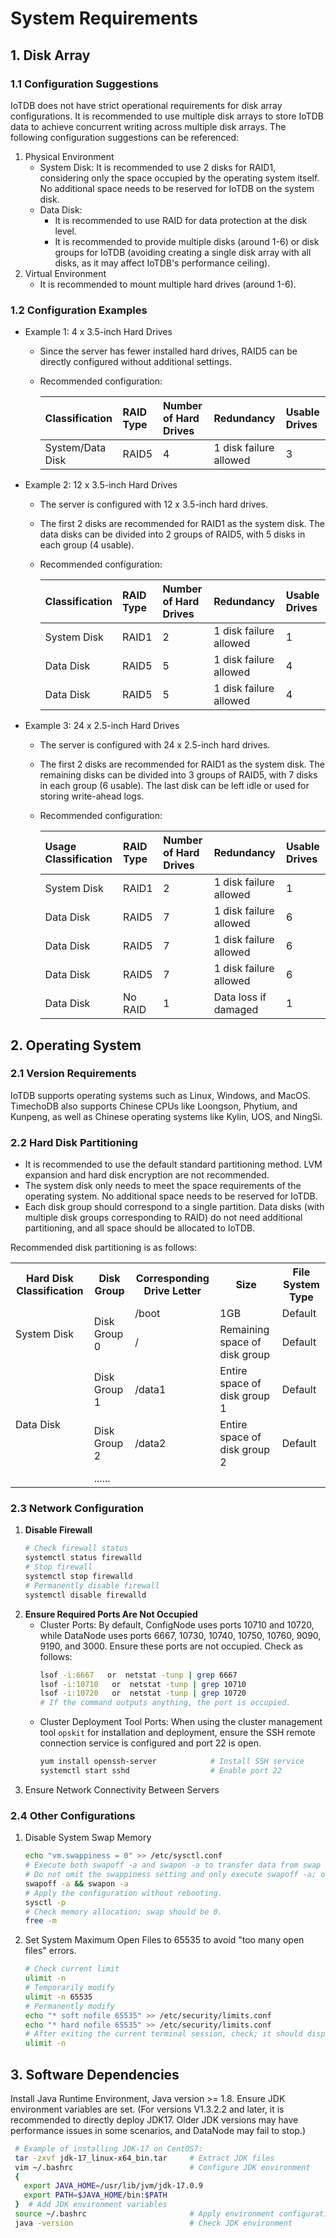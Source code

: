 <!--

    Licensed to the Apache Software Foundation (ASF) under one
    or more contributor license agreements.  See the NOTICE file
    distributed with this work for additional information
    regarding copyright ownership.  The ASF licenses this file
    to you under the Apache License, Version 2.0 (the
    "License"); you may not use this file except in compliance
    with the License.  You may obtain a copy of the License at
    
        http://www.apache.org/licenses/LICENSE-2.0
    
    Unless required by applicable law or agreed to in writing,
    software distributed under the License is distributed on an
    "AS IS" BASIS, WITHOUT WARRANTIES OR CONDITIONS OF ANY
    KIND, either express or implied.  See the License for the
    specific language governing permissions and limitations
    under the License.

-->
# System Requirements

## 1. Disk Array

### 1.1 Configuration Suggestions

IoTDB does not have strict operational requirements for disk array configurations. It is recommended to use multiple disk arrays to store IoTDB data to achieve concurrent writing across multiple disk arrays. The following configuration suggestions can be referenced:

1. Physical Environment
   - System Disk: It is recommended to use 2 disks for RAID1, considering only the space occupied by the operating system itself. No additional space needs to be reserved for IoTDB on the system disk.
   - Data Disk:
      - It is recommended to use RAID for data protection at the disk level.
      - It is recommended to provide multiple disks (around 1-6) or disk groups for IoTDB (avoiding creating a single disk array with all disks, as it may affect IoTDB's performance ceiling).
2. Virtual Environment
   - It is recommended to mount multiple hard drives (around 1-6).

### 1.2 Configuration Examples

- Example 1: 4 x 3.5-inch Hard Drives

  - Since the server has fewer installed hard drives, RAID5 can be directly configured without additional settings.

  - Recommended configuration:

     | Classification   | RAID Type | Number of Hard Drives | Redundancy             | Usable Drives |
      | :--------------- | :-------- | :-------------------- | :--------------------- | :------------ |
      | System/Data Disk | RAID5     | 4                     | 1 disk failure allowed | 3             |

- Example 2: 12 x 3.5-inch Hard Drives

  - The server is configured with 12 x 3.5-inch hard drives.

  - The first 2 disks are recommended for RAID1 as the system disk. The data disks can be divided into 2 groups of RAID5, with 5 disks in each group (4 usable).

  - Recommended configuration:

    | Classification | RAID Type | Number of Hard Drives | Redundancy             | Usable Drives |
      | :------------- | :-------- | :-------------------- | :--------------------- | :------------ |
      | System Disk    | RAID1     | 2                     | 1 disk failure allowed | 1             |
      | Data Disk      | RAID5     | 5                     | 1 disk failure allowed | 4             |
      | Data Disk      | RAID5     | 5                     | 1 disk failure allowed | 4             |

- Example 3: 24 x 2.5-inch Hard Drives

  - The server is configured with 24 x 2.5-inch hard drives.

  - The first 2 disks are recommended for RAID1 as the system disk. The remaining disks can be divided into 3 groups of RAID5, with 7 disks in each group (6 usable). The last disk can be left idle or used for storing write-ahead logs.

  - Recommended configuration:

     | Usage Classification | RAID Type | Number of Hard Drives | Redundancy             | Usable Drives |
      | :------------------- | :-------- | :-------------------- | :--------------------- | :------------ |
      | System Disk          | RAID1     | 2                     | 1 disk failure allowed | 1             |
      | Data Disk            | RAID5     | 7                     | 1 disk failure allowed | 6             |
      | Data Disk            | RAID5     | 7                     | 1 disk failure allowed | 6             |
      | Data Disk            | RAID5     | 7                     | 1 disk failure allowed | 6             |
      | Data Disk            | No RAID   | 1                     | Data loss if damaged   | 1             |

## 2. Operating System

### 2.1 Version Requirements

IoTDB supports operating systems such as Linux, Windows, and MacOS. TimechoDB also supports Chinese CPUs like Loongson, Phytium, and Kunpeng, as well as Chinese operating systems like Kylin, UOS, and NingSi.

### 2.2 Hard Disk Partitioning

- It is recommended to use the default standard partitioning method. LVM expansion and hard disk encryption are not recommended.
- The system disk only needs to meet the space requirements of the operating system. No additional space needs to be reserved for IoTDB.
- Each disk group should correspond to a single partition. Data disks (with multiple disk groups corresponding to RAID) do not need additional partitioning, and all space should be allocated to IoTDB.

Recommended disk partitioning is as follows:

<table>
<tbody>
<tr>
        <th>Hard Disk Classification</th>
        <th>Disk Group</th>        
        <th>Corresponding Drive Letter</th>
        <th>Size</th>
        <th>File System Type</th>
    </tr>
    <tr>
        <td rowspan="2">System Disk</td>
        <td rowspan="2">Disk Group 0</td> 
        <td>/boot</td>  
        <td>1GB</td> 
        <td>Default</td> 
    </tr>
    <tr>
        <td>/</td>  
        <td>Remaining space of disk group</td> 
        <td>Default</td> 
    </tr>
    <tr>
        <td rowspan="3">Data Disk</td>
        <td>Disk Group 1</td> 
        <td>/data1</td>  
        <td>Entire space of disk group 1</td> 
        <td>Default</td> 
    </tr>
    <tr>
        <td>Disk Group 2</td> 
        <td>/data2</td>  
        <td>Entire space of disk group 2</td> 
        <td>Default</td> 
    </tr>
    <tr>
        <td colspan="4">......</td>   
    </tr>
</tbody>
</table>

### 2.3 Network Configuration

1. **Disable Firewall**
      ```Bash
      # Check firewall status
      systemctl status firewalld
      # Stop firewall
      systemctl stop firewalld
      # Permanently disable firewall
      systemctl disable firewalld
      ```
2. **Ensure Required Ports Are Not Occupied**
   - Cluster Ports: By default, ConfigNode uses ports 10710 and 10720, while DataNode uses ports 6667, 10730, 10740, 10750, 10760, 9090, 9190, and 3000. Ensure these ports are not occupied. Check as follows:
        ```Bash
        lsof -i:6667   or  netstat -tunp | grep 6667
        lsof -i:10710   or  netstat -tunp | grep 10710
        lsof -i:10720   or  netstat -tunp | grep 10720
        # If the command outputs anything, the port is occupied.
        ```
   - Cluster Deployment Tool Ports: When using the cluster management tool `opskit` for installation and deployment, ensure the SSH remote connection service is configured and port 22 is open.
        ```Bash
        yum install openssh-server            # Install SSH service
        systemctl start sshd                  # Enable port 22
        ```
3. Ensure Network Connectivity Between Servers

### 2.4 Other Configurations

1. Disable System Swap Memory
      ```Bash
      echo "vm.swappiness = 0" >> /etc/sysctl.conf
      # Execute both swapoff -a and swapon -a to transfer data from swap back to memory and clear swap data.
      # Do not omit the swappiness setting and only execute swapoff -a; otherwise, swap will automatically reopen after reboot, rendering the operation ineffective.
      swapoff -a && swapon -a
      # Apply the configuration without rebooting.
      sysctl -p
      # Check memory allocation; swap should be 0.
      free -m
      ```
2. Set System Maximum Open Files to 65535 to avoid "too many open files" errors.
      ```Bash
      # Check current limit
      ulimit -n
      # Temporarily modify
      ulimit -n 65535
      # Permanently modify
      echo "* soft nofile 65535" >> /etc/security/limits.conf
      echo "* hard nofile 65535" >> /etc/security/limits.conf
      # After exiting the current terminal session, check; it should display 65535.
      ulimit -n
      ```



## 3. Software Dependencies

Install Java Runtime Environment, Java version >= 1.8. Ensure JDK environment variables are set. (For versions V1.3.2.2 and later, it is recommended to directly deploy JDK17. Older JDK versions may have performance issues in some scenarios, and DataNode may fail to stop.)

  ```Bash
   # Example of installing JDK-17 on CentOS7:
   tar -zxvf jdk-17_linux-x64_bin.tar     # Extract JDK files
   vim ~/.bashrc                          # Configure JDK environment
   {
     export JAVA_HOME=/usr/lib/jvm/jdk-17.0.9
     export PATH=$JAVA_HOME/bin:$PATH
   }  # Add JDK environment variables
   source ~/.bashrc                       # Apply environment configuration
   java -version                          # Check JDK environment
   ```